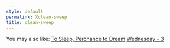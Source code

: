 ```yaml
---
style: default
permalink: Xclean-sweep
title: clean-sweep
---
```

You may also like:
[To Sleep, Perchance to Dream](http://scp-wiki.net/to-sleep-perchance-to-dream)
[Wednesday - 3](http://scp-wiki.net/wednesday-3)